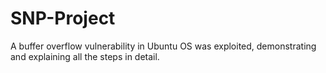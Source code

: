 # SNP-Project
A buffer overflow vulnerability in Ubuntu OS was exploited, demonstrating and explaining all the steps in detail.
